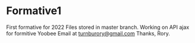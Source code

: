 # Formative1
First formative for 2022
Files stored in master branch.
Working on API ajax for formitive Yoobee
Email at turnburory@gmail.com
Thanks, Rory. 
